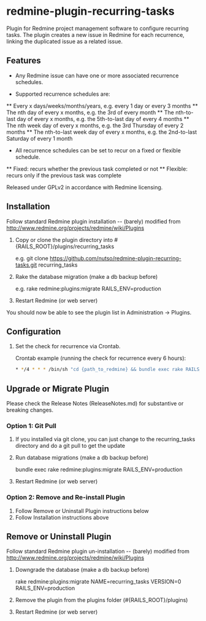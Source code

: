 # redmine-plugin-recurring-tasks

Plugin for Redmine project management software to configure recurring tasks. The plugin creates a new issue in Redmine for each recurrence, linking the duplicated issue as a related issue.

## Features

* Any Redmine issue can have one or more associated recurrence schedules.

* Supported recurrence schedules are:

** Every x days/weeks/months/years, e.g. every 1 day or every 3 months
** The nth day of every x months, e.g. the 3rd of every month
** The nth-to-last day of every x months, e.g. the 5th-to-last day of every 4 months
** The nth week day of every x months, e.g. the 3rd Thursday of every 2 months
** The nth-to-last week day of every x months, e.g. the 2nd-to-last Saturday of every 1 month

* All recurrence schedules can be set to recur on a fixed or flexible schedule.

** Fixed: recurs whether the previous task completed or not
** Flexible: recurs only if the previous task was complete

Released under GPLv2 in accordance with Redmine licensing.

## Installation

Follow standard Redmine plugin installation -- (barely) modified from http://www.redmine.org/projects/redmine/wiki/Plugins

1. Copy or clone the plugin directory into #{RAILS_ROOT}/plugins/recurring_tasks
   
   e.g. git clone https://github.com/nutso/redmine-plugin-recurring-tasks.git recurring_tasks

2. Rake the database migration (make a db backup before)

   e.g. rake redmine:plugins:migrate RAILS_ENV=production

3. Restart Redmine (or web server)

You should now be able to see the plugin list in Administration -> Plugins.
     
## Configuration
     
1. Set the check for recurrence via Crontab.

   Crontab example (running the check for recurrence every 6 hours):
   ```bash
   * */4 * * * /bin/sh "cd {path_to_redmine} && bundle exec rake RAILS_ENV=production redmine:recur_tasks" >> log/cron_rake.log 2>&1
   ```
   
## Upgrade or Migrate Plugin

Please check the Release Notes (ReleaseNotes.md) for substantive or breaking changes.

### Option 1: Git Pull
1. If you installed via git clone, you can just change to 
   the recurring_tasks directory and do a git pull to get the update

2. Run database migrations (make a db backup before)

   bundle exec rake redmine:plugins:migrate RAILS_ENV=production

3. Restart Redmine (or web server)

### Option 2: Remove and Re-install Plugin
1. Follow Remove or Uninstall Plugin instructions below
2. Follow Installation instructions above
   
## Remove or Uninstall Plugin

Follow standard Redmine plugin un-installation -- (barely) modified from http://www.redmine.org/projects/redmine/wiki/Plugins

1. Downgrade the database (make a db backup before)

   rake redmine:plugins:migrate NAME=recurring_tasks VERSION=0 RAILS_ENV=production

2. Remove the plugin from the plugins folder (#{RAILS_ROOT}/plugins)

3. Restart Redmine (or web server)